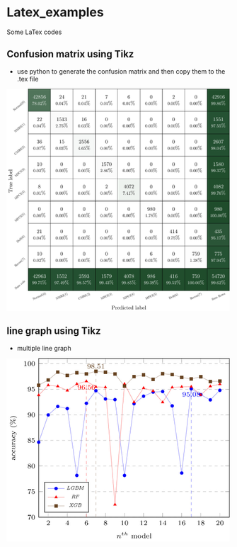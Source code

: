 # Latex_examples 
Some LaTex codes

## Confusion matrix using Tikz
- use python to generate the confusion matrix and then copy them to the .tex file

![Alt 8 class confusion matrix](./Tikz/confusion_matrix/CM_tryFPU.jpg)

## line graph using Tikz
- multiple line graph 

![Alt multiple line graph](https://github.com/csieuluoi/Latex_examples/blob/main/Tikz/line%20graph/2_classes_line_graph.jpg)

